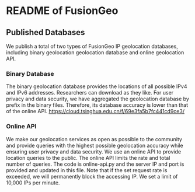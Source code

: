 # README of FusionGeo

## Published Databases
We publish a total of two types of FusionGeo IP geolocation databases, including binary geolocation geolocation database and online geolocation API. 

### Binary Database
The binary geolocation database provides the locations of all possible IPv4 and IPv6 addresses. Researchers can download as they like. For user privacy and data security, we have aggregated the geolocation database by prefix in the binary files. Therefore, its database accuracy is lower than that of the online API. 
https://cloud.tsinghua.edu.cn/f/69e3fa5b7fc441cd9ce3/

### Online API
We make our geolocation services as open as possible to the community and provide queries with the highest possible geolocation accuracy while ensuring user privacy and data security. We use an online API to provide location queries to the public. The online API limits the rate and total number of queries. The code is online-api.py and the server IP and port is provided and updated in this file. Note that if the set request rate is exceeded, we will permanently block the accessing IP. We set a limit of 10,000 IPs per minute. 
